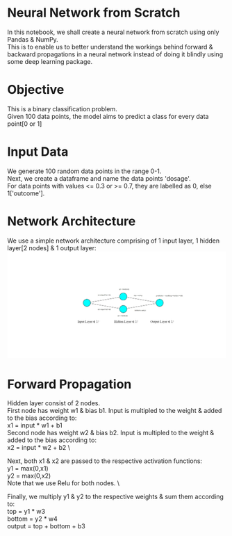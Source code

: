 # Neural Network from Scratch
In this notebook, we shall create a neural network from scratch using only Pandas & NumPy. \
This is to enable us to better understand the workings behind forward & backward propagations in a neural network 
instead of doing it blindly using some deep learning package. 

# Objective
This is a binary classification problem. \
Given 100 data points, the model aims to predict a class for every data point[0 or 1] 

# Input Data
We generate 100 random data points in the range 0-1. \
Next, we create a dataframe and name the data points 'dosage'. \
For data points with values <= 0.3 or >= 0.7, they are labelled as 0, else 1['outcome']. 

# Network Architecture
We use a simple network architecture comprising of 1 input layer, 1 hidden layer[2 nodes] & 1 output layer: 
![alt text](https://github.com/kwquan/neural_network_from_scratch/blob/main/nn.jpg)

# Forward Propagation 
Hidden layer consist of 2 nodes. \
First node has weight w1 & bias b1. Input is multipled to the weight & added to the bias according to: \
x1 = input * w1 + b1 \
Second node has weight w2 & bias b2. Input is multipled to the weight & added to the bias according to:\
x2 = input * w2 + b2 \

Next, both x1 & x2 are passed to the respective activation functions: \
y1 = max(0,x1) \
y2 = max(0,x2) \
Note that we use Relu for both nodes. \

Finally, we multiply y1 & y2 to the respective weights & sum them according to: \
top = y1 * w3 \
bottom = y2 * w4 \
output = top + bottom + b3 



